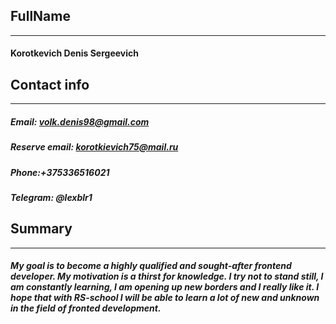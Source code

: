## FullName 
-------------
#### Korotkevich Denis Sergeevich
## Contact info 
-------------
##### Email: volk.denis98@gmail.com
##### Reserve email: korotkievich75@mail.ru
##### Phone:+375336516021
##### Telegram: @lexblr1
## Summary 
-------------
##### My goal is to become a highly qualified and sought-after frontend developer. **My motivation is a thirst for knowledge.** I try not to stand still, I am constantly learning, I am opening up new borders and I really like it. I hope that with **RS-school** I will be able to learn a lot of new and unknown in the field of fronted development.